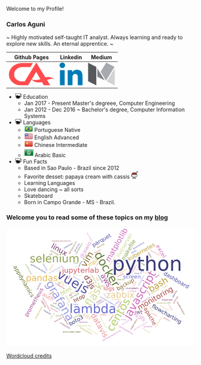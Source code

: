 Welcome to my Profile!

### Carlos Aguni
~ Highly motivated self-taught IT analyst. Always learning and ready to explore new skills. An eternal apprentice. ~

| Github Pages | Linkedin | Medium |
| :----------: | :------: | :----: |
| [![](https://github.com/CrashLaker/CrashLaker/blob/master/ca-logo.png?raw=true)](https://crashlaker.github.io) | [![](https://github.com/CrashLaker/CrashLaker/blob/master/linkedin-logo.png?raw=true)](https://www.linkedin.com/in/carlos-aguni/) | [![](https://github.com/CrashLaker/CrashLaker/blob/master/medium-logo.png?raw=true)](https://medium.com/@crashlaker) |



* ![](https://github.com/CrashLaker/CrashLaker/blob/master/coffee2.png?raw=true) Education
    * Jan 2017 - Present Master's degreee, Computer Engineering
    * Jan 2012 - Dec 2016 ~ Bachelor's degree, Computer Information Systems
* ![](https://github.com/CrashLaker/CrashLaker/blob/master/coffee2.png?raw=true) Languages
    * ![](https://github.com/CrashLaker/CrashLaker/blob/master/br-flag.png?raw=true) Portuguese Native
    * ![](https://github.com/CrashLaker/CrashLaker/blob/master/us-flag.png?raw=true) English Advanced
    * ![](https://github.com/CrashLaker/CrashLaker/blob/master/cn-flag.png?raw=true) Chinese Intermediate
    * ![](https://github.com/CrashLaker/CrashLaker/blob/master/arab-league5.png?raw=true) Arabic Basic 
* ![](https://github.com/CrashLaker/CrashLaker/blob/master/coffee2.png?raw=true) Fun Facts
    * Based in Sao Paulo - Brazil since 2012
    * Favorite desset: papaya cream with cassis ![](https://github.com/CrashLaker/CrashLaker/blob/master/papaya.png?raw=true)
    * Learning Languages
    * Love dancing ~ all sorts
    * Skateboard
    * Born in Campo Grande - MS - Brazil.

### Welcome you to read some of these topics on my [blog](https://crashlaker.github.io)
[![](https://github.com/CrashLaker/CrashLaker/blob/master/wordcloud.png?raw=true)](https://crashlaker.github.io)







[Wordcloud credits](https://www.jasondavies.com/wordcloud/)

[ca-logo]: ca-logo.png
